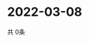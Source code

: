 # 2022-03-08
  共 0条

  <!-- BEGIN -->
  <!-- 最后更新时间Tue Mar 08 2022 21:04:12 GMT+0000 (Coordinated Universal Time) -->
  
  <!-- END -->
  
  